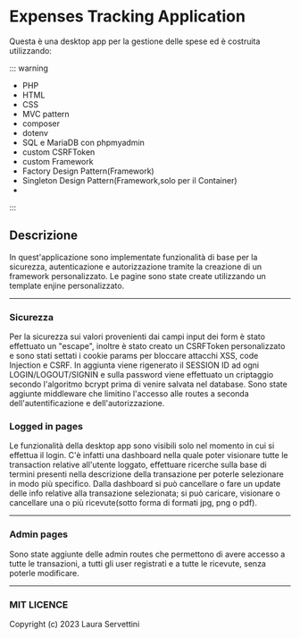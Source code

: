 # Expenses Tracking Application

Questa è una desktop app per la gestione delle spese ed è costruita utilizzando:

::: warning

- PHP
- HTML
- CSS
- MVC pattern
- composer
- dotenv
- SQL e MariaDB con phpmyadmin
- custom CSRFToken
- custom Framework
- Factory Design Pattern(Framework)
- Singleton Design Pattern(Framework,solo per il Container)
- 
:::

## Descrizione

In quest'applicazione sono implementate funzionalità di base per la sicurezza, autenticazione e autorizzazione tramite la creazione di un framework personalizzato.
Le pagine sono state create utilizzando un template enjine personalizzato.

____

### Sicurezza
Per la sicurezza sui valori provenienti dai campi input dei form è stato effettuato un "escape", inoltre è stato creato un CSRFToken personalizzato e sono stati settati i cookie params per bloccare attacchi XSS, code Injection e CSRF. In aggiunta viene rigenerato il SESSION ID ad ogni LOGIN/LOGOUT/SIGNIN e sulla password viene effettuato un criptaggio secondo l'algoritmo bcrypt prima di venire salvata nel database.
Sono state aggiunte middleware che limitino l'accesso alle routes a seconda dell'autentificazione e dell'autorizzazione.

### Logged in pages
Le funzionalità della desktop app sono visibili solo nel momento in cui si effettua il login. 
C'è infatti una dashboard nella quale poter visionare tutte le transaction relative all'utente loggato, effettuare ricerche sulla base di termini presenti nella descrizione della transazione per poterle selezionare in modo più specifico.
Dalla dashboard si può cancellare o fare un update delle info relative alla transazione selezionata; si può caricare, visionare o cancellare una o più ricevute(sotto forma di formati jpg, png o pdf).
___

### Admin pages
Sono state aggiunte delle admin routes che permettono di avere accesso a tutte le transazioni, a tutti gli user registrati e a tutte le ricevute, senza poterle modificare.

___

### MIT LICENCE 
Copyright (c) 2023 Laura Servettini
